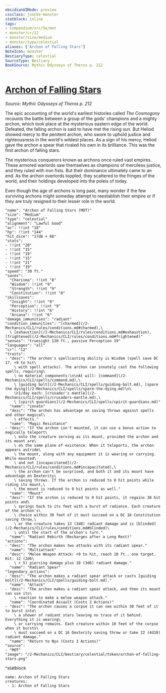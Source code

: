 ```yaml
---
obsidianUIMode: preview
cssclass: json5e-monster
statblock: inline
tags:
- compendium/src/5e/mot
- monster/cr/12
- monster/size/medium
- monster/type/celestial
aliases: ["Archon of Falling Stars"]
NoteIcon: monster
BestiaryType: celestial
SourceType: Bestiary
BookSource: Mythic Odysseys of Theros p. 212
---
```

# [Archon of Falling Stars](2-Mechanics/CLI/bestiary/celestial/archon-of-falling-stars-mot.md)
*Source: Mythic Odysseys of Theros p. 212*  

The epic accounting of the world's earliest histories called *The Cosmogony* recounts the battle between a group of the gods' champions and a mighty archon, which took place at the mysterious eastern edge of the world. Defeated, the falling archon is said to have met the rising sun. But Heliod showed mercy to the penitent archon, who swore to uphold justice and righteousness in the world's wildest places. As a sign of his mercy, Heliod gave the archon a spear that rivaled his own in its brilliance. This was the first archon of falling stars.

The mysterious conquerors known as archons once ruled vast empires. These armored warlords saw themselves as champions of merciless justice, and they ruled with iron fists. But their dominance ultimately came to an end. As the archon overlords toppled, they scattered to the fringes of the world, and their holdings developed into the poleis of today.

Even though the age of archons is long past, many wonder if the few surviving archons might someday attempt to reestablish their empire or if they are truly resigned to their lesser role in the world.

```statblock
"name": "Archon of Falling Stars (MOT)"
"size": "Medium"
"type": "celestial"
"alignment": "Lawful Good"
"ac": !!int "18"
"hp": !!int "144"
"hit_dice": "17d8 + 68"
"stats":
- !!int "20"
- !!int "15"
- !!int "19"
- !!int "15"
- !!int "21"
- !!int "19"
"speed": "30 ft."
"saves":
  "Charisma": !!int "8"
  "Wisdom": !!int "9"
  "Strength": !!int "9"
  "Constitution": !!int "8"
"skillsaves":
  "Insight": !!int "9"
  "Perception": !!int "9"
  "History": !!int "6"
  "Arcana": !!int "6"
"damage_immunities": "radiant"
"condition_immunities": "[charmed](/2-Mechanics/CLI/rules/conditions.md#charmed),\
  \ [exhaustion](/2-Mechanics/CLI/rules/conditions.md#exhaustion), [frightened](/2-Mechanics/CLI/rules/conditions.md#frightened)"
"senses": "truesight 120 ft., passive Perception 19"
"languages": "all"
"cr": "12"
"traits":
- "desc": "The archon's spellcasting ability is Wisdom (spell save DC 17, +9 to hit\
    \ with spell attacks). The archon can innately cast the following spells, requiring\
    \ no material components:\n\nAt will: [command](/2-Mechanics/CLI/spells/command.md),\
    \ [guiding bolt](/2-Mechanics/CLI/spells/guiding-bolt.md), [spare the dying](/2-Mechanics/CLI/spells/spare-the-dying.md)\n\
    \n1/day each: [crusader's mantle](/2-Mechanics/CLI/spells/crusaders-mantle.md),\
    \ [spirit guardians](/2-Mechanics/CLI/spells/spirit-guardians.md)"
  "name": "innate"
- "desc": "The archon has advantage on saving throws against spells and other magical\
    \ effects."
  "name": "Magic Resistance"
- "desc": "If the archon isn't mounted, it can use a bonus action to magically teleport\
    \ onto the creature serving as its mount, provided the archon and its mount are\
    \ on the same plane of existence. When it teleports, the archon appears astride\
    \ the mount, along with any equipment it is wearing or carrying. While mounted\
    \ and not [incapacitated](/2-Mechanics/CLI/rules/conditions.md#incapacitated),\
    \ the archon can't be surprised, and both it and its mount have advantage on Dexterity\
    \ saving throws. If the archon is reduced to 0 hit points while riding its mount,\
    \ the mount is reduced to 0 hit points as well."
  "name": "Mount"
- "desc": "If the archon is reduced to 0 hit points, it regains 30 hit points and\
    \ springs back to its feet with a burst of radiance. Each creature of the archon's\
    \ choice within 30 feet of it must succeed on a DC 16 Constitution saving throw,\
    \ or the creature takes 13 (3d8) radiant damage and is [blinded](/2-Mechanics/CLI/rules/conditions.md#blinded)\
    \ until the start of the archon's turn."
  "name": "Radiant Rebirth (Recharges after a Long Rest)"
"actions":
- "desc": "The archon makes two attacks with its radiant spear."
  "name": "Multiattack"
- "desc": "Melee Weapon Attack: +9 to hit, reach 10 ft., one target. Hit: 12 (2d6\
    \ + 5) piercing damage plus 10 (3d6) radiant damage."
  "name": "Radiant Spear"
"legendary_actions":
- "desc": "The archon makes a radiant spear attack or casts [guiding bolt](/2-Mechanics/CLI/spells/guiding-bolt.md)."
  "name": "Attack"
- "desc": "The archon makes a radiant spear attack, and then its mount can use its\
    \ reaction to make a melee weapon attack."
  "name": "Coordinated Assault (Costs 2 Actions)"
- "desc": "The archon causes a corpse it can see within 30 feet of it to burst into\
    \ a shower of radiant stars leaving no trace of it behind. Everything it is wearing\
    \ or carrying remains. Each creature within 10 feet of the corpse when it bursts\
    \ must succeed on a DC 16 Dexterity saving throw or take 22 (4d10) radiant damage."
  "name": "Return to Nyx (Costs 3 Actions)"
"source":
- "MOT"
"image": "/2-Mechanics/CLI/bestiary/celestial/token/archon-of-falling-stars.png"
```
^statblock

```encounter-table
name: Archon of Falling Stars
creatures:
 - 1: Archon of Falling Stars
```